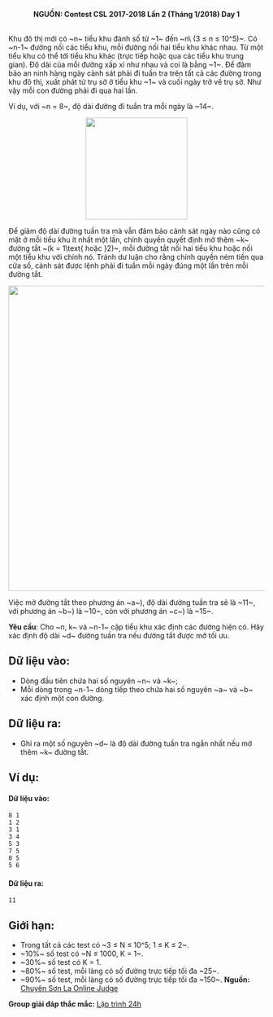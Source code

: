 **<center>NGUỒN: Contest CSL 2017-2018 Lần 2 (Tháng 1/2018) Day 1</center>**
<br>

Khu đô thị mới có ~n~ tiểu khu đánh số từ ~1~ đến ~n\ (3 ≤ n ≤ 10^5)~. Có ~n-1~ đường nối các tiểu khu, mỗi đường nối hai tiểu khu khác nhau. Từ một tiểu khu có thể tới tiểu khu khác (trực tiếp hoặc qua các tiểu khu trung gian). Độ dài của mỗi đường xấp xỉ như nhau và coi là bằng ~1~. Để đảm bảo an ninh hàng ngày cảnh sát phải đi tuần tra trên tất cả các đường trong khu đô thị, xuất phát 
từ trụ sở ở tiểu khu ~1~ và cuối ngày trở về trụ sở. Như vậy 
mỗi con đường phải đi qua hai lần.

Ví dụ, với ~n = 8~, độ dài đường đi tuần tra mỗi ngày là ~14~.
<center><img src="/images/problems/1151/patrol1.svg" width = 200px></center>

Để giảm độ dài đường tuần tra mà vẫn đảm bảo cảnh sát ngày nào cũng có mặt ở mỗi tiểu khu ít nhất một lần, chính quyền quyết định mở thêm ~k~ đường tắt ~(k = 1\text{ hoặc }2)~, mỗi đường tắt nối hai tiểu khu hoặc nối một tiểu khu với chính nó. Tránh dư luận cho rằng chính quyền ném tiền qua cửa sổ, cảnh sát được lệnh phải đi tuần mỗi ngày đúng một lần trên mỗi đường tắt.
<center><img src="/images/problems/1151/patrol2.svg" width = 600px></center>

Việc mở đường tắt theo phương án ~a~), độ dài đường tuần tra sẽ  là ~11~, với phương án ~b~) là ~10~, còn với phương án ~c~) là ~15~.

**Yêu cầu**: Cho ~n, k~ và ~n-1~ cặp tiểu khu xác định các đường hiện có. Hãy xác định độ dài ~d~ đường tuần tra nếu đường tắt được mở tối ưu.

## Dữ liệu vào:
- Dòng đầu tiên chứa hai số nguyên ~n~ và ~k~; 
- Mỗi dòng trong ~n-1~ dòng tiếp theo chứa hai số nguyên ~a~ và ~b~ xác định một con đường. 

## Dữ liệu ra:
- Ghi ra một số nguyên ~d~ là độ dài đường tuần tra ngắn nhất nếu mở thêm ~k~ đường tắt.

## Ví dụ:
#### Dữ liệu vào:
```
8 1
1 2
3 1
3 4
5 3
7 5
8 5
5 6
```
#### Dữ liệu ra:
```
11
```

## Giới hạn:
- Trong tất cả các test có ~3 ≤ N ≤ 10^5; 1 ≤ K ≤ 2~. 
- ~10\%~ số test có ~N ≤ 1000, K = 1~.
- ~30\%~ số test có K = 1. 
- ~80\%~ số test, mỗi làng có số đường trực tiếp tối đa ~25~. 
- ~90\%~ số test, mỗi làng có số đường trực tiếp tối đa ~150~.
**Nguồn:** [Chuyên Sơn La Online Judge](http://csloj.ddns.net/)

**Group giải đáp thắc mắc:** [Lập trình 24h](https://www.facebook.com/groups/1386904321519984)